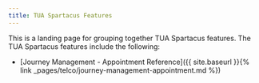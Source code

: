 ```yaml
---
title: TUA Spartacus Features
---
```


This is a landing page for grouping together TUA Spartacus features. The TUA Spartacus features include the following:

<!--- Configurable Guided Selling Journey in SPA
- [Customer Product Inventory (CPI)]({{ site.baseurl }}{% link _pages/telco/customer-product-inventory.md %})
<!--- [Journey Management - MSISDN (Virtual Mobile Number)]({{ site.baseurl }}{% link _pages/telco/journey-management-msisdn.md %})-->
- [Journey Management - Appointment Reference]({{ site.baseurl }}{% link _pages/telco/journey-management-appointment.md %})
